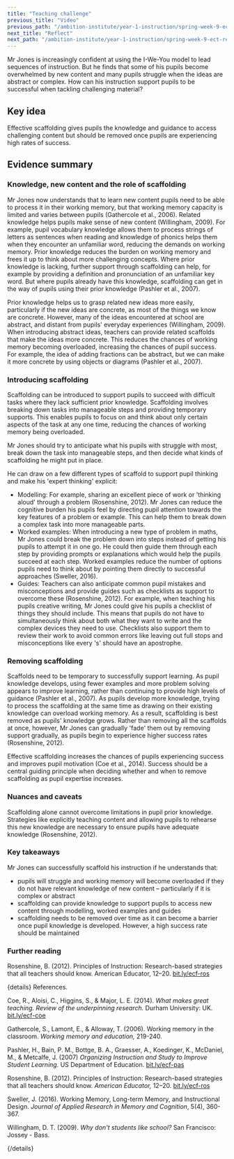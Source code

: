 ```yaml
---
title: "Teaching challenge"
previous_title: "Video"
previous_path: "/ambition-institute/year-1-instruction/spring-week-9-ect-video"
next_title: "Reflect"
next_path: "/ambition-institute/year-1-instruction/spring-week-9-ect-reflect"
---
```


Mr Jones is increasingly confident at using the I-We-You model to lead sequences of instruction. But he finds that some of his pupils become overwhelmed by new content and many pupils struggle when the ideas are abstract or complex. How can his instruction support pupils to be successful when tackling challenging material?

## Key idea

Effective scaffolding gives pupils the knowledge and guidance to access challenging content but should be removed once pupils are experiencing high rates of success.

## Evidence summary

### Knowledge, new content and the role of scaffolding

Mr Jones now understands that to learn new content pupils need to be able to process it in their working memory, but that working memory capacity is limited and varies between pupils (Gathercole et al., 2006). Related knowledge helps pupils make sense of new content (Willingham, 2009). For example, pupil vocabulary knowledge allows them to process strings of letters as sentences when reading and knowledge of phonics helps them when they encounter an unfamiliar word, reducing the demands on working memory. Prior knowledge reduces the burden on working memory and frees it up to think about more challenging concepts. Where prior knowledge is lacking, further support through scaffolding can help, for example by providing a definition and pronunciation of an unfamiliar key word. But where pupils already have this knowledge, scaffolding can get in the way of pupils using their prior knowledge (Pashler et al., 2007).

Prior knowledge helps us to grasp related new ideas more easily, particularly if the new ideas are concrete, as most of the things we know are concrete. However, many of the ideas encountered at school are abstract, and distant from pupils' everyday experiences (Willingham, 2009). When introducing abstract ideas, teachers can provide related scaffolds that make the ideas more concrete. This reduces the chances of working memory becoming overloaded, increasing the chances of pupil success. For example, the idea of adding fractions can be abstract, but we can make it more concrete by using objects or diagrams (Pashler et al., 2007).

### Introducing scaffolding

Scaffolding can be introduced to support pupils to succeed with difficult tasks where they lack sufficient prior knowledge. Scaffolding involves breaking down tasks into manageable steps and providing temporary supports. This enables pupils to focus on and think about only certain aspects of the task at any one time, reducing the chances of working memory being overloaded.

Mr Jones should try to anticipate what his pupils with struggle with most, break down the task into manageable steps, and then decide what kinds of scaffolding he might put in place.

He can draw on a few different types of scaffold to support pupil thinking and make his 'expert thinking' explicit:

- Modelling: For example, sharing an excellent piece of work or 'thinking aloud' through a problem (Rosenshine, 2012). Mr Jones can reduce the cognitive burden his pupils feel by directing pupil attention towards the key features of a problem or example. This can help them to break down a complex task into more manageable parts.
- Worked examples: When introducing a new type of problem in maths, Mr Jones could break the problem down into steps instead of getting his pupils to attempt it in one go. He could then guide them through each step by providing prompts or explanations which would help the pupils succeed at each step. Worked examples reduce the number of options pupils need to think about by pointing them directly to successful approaches (Sweller, 2016).
- Guides: Teachers can also anticipate common pupil mistakes and misconceptions and provide guides such as checklists as support to overcome these (Rosenshine, 2012). For example, when teaching his pupils creative writing, Mr Jones could give his pupils a checklist of things they should include. This means that pupils do not have to simultaneously think about both what they want to write and the complex devices they need to use. Checklists also support them to review their work to avoid common errors like leaving out full stops and misconceptions like every 's' should have an apostrophe.

### Removing scaffolding

Scaffolds need to be temporary to successfully support learning. As pupil knowledge develops, using fewer examples and more problem solving appears to improve learning, rather than continuing to provide high levels of guidance (Pashler et al., 2007). As pupils develop more knowledge, trying to process the scaffolding at the same time as drawing on their existing knowledge can overload working memory. As a result, scaffolding is best removed as pupils' knowledge grows. Rather than removing all the scaffolds at once, however, Mr Jones can gradually 'fade' them out by removing support gradually, as pupils begin to experience higher success rates (Rosenshine, 2012).

Effective scaffolding increases the chances of pupils experiencing success and improves pupil motivation (Coe et al., 2014). Success should be a central guiding principle when deciding whether and when to remove scaffolding as pupil expertise increases.

### Nuances and caveats

Scaffolding alone cannot overcome limitations in pupil prior knowledge. Strategies like explicitly teaching content and allowing pupils to rehearse this new knowledge are necessary to ensure pupils have adequate knowledge (Rosenshine, 2012).

### Key takeaways

Mr Jones can successfully scaffold his instruction if he understands that:

- pupils will struggle and working memory will become overloaded if they do not have relevant knowledge of new content – particularly if it is complex or abstract
- scaffolding can provide knowledge to support pupils to access new content through modelling, worked examples and guides
- scaffolding needs to be removed over time as it can become a barrier once pupil knowledge is developed. However, a high success rate should be maintained

### Further reading

Rosenshine, B. (2012). Principles of Instruction: Research-based strategies that all teachers should know. American Educator, 12–20. [bit.ly/ecf-ros](http://bit.ly/ecf-ros)

{details}
References.

Coe, R., Aloisi, C., Higgins, S., &amp; Major, L. E. (2014). _What makes great teaching. Review of the underpinning research._ Durham University: UK. <a href="http://bit.ly/ecf-coe" target="_blank" rel="noopener">bit.ly/ecf-coe</a>

Gathercole, S., Lamont, E., &amp; Alloway, T. (2006). Working memory in the classroom. _Working memory and education,_ 219-240.

Pashler, H., Bain, P. M., Bottge, B. A., Graesser, A., Koedinger, K., McDaniel, M., &amp; Metcalfe, J. (2007) _Organizing Instruction and Study to Improve Student Learning._ US Department of Education. <a href="http://bit.ly/ecf-pas" target="_blank" rel="noopener">bit.ly/ecf-pas</a>

Rosenshine, B. (2012). Principles of Instruction: Research-based strategies that all teachers should know. _American Educator,_ 12–20. <a href="http://bit.ly/ecf-ros" target="_blank" rel="noopener">bit.ly/ecf-ros</a>

Sweller, J. (2016). Working Memory, Long-term Memory, and Instructional Design. *Journal of Applied Research in Memory and Cognition*, 5(4), 360-367.

Willingham, D. T. (2009). _Why don't students like school?_ San Francisco: Jossey - Bass.

{/details}
